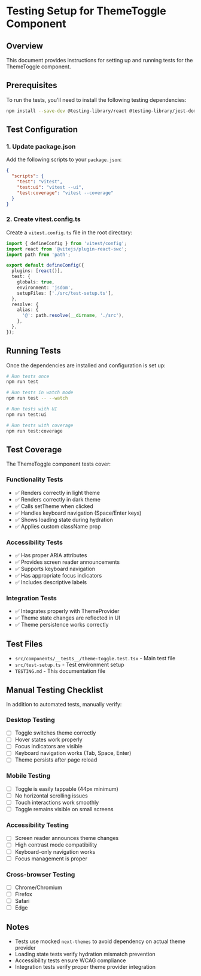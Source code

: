 # Testing Setup for ThemeToggle Component

## Overview

This document provides instructions for setting up and running tests for the ThemeToggle component.

## Prerequisites

To run the tests, you'll need to install the following testing dependencies:

```bash
npm install --save-dev @testing-library/react @testing-library/jest-dom @testing-library/user-event vitest jsdom
```

## Test Configuration

### 1. Update package.json

Add the following scripts to your `package.json`:

```json
{
  "scripts": {
    "test": "vitest",
    "test:ui": "vitest --ui",
    "test:coverage": "vitest --coverage"
  }
}
```

### 2. Create vitest.config.ts

Create a `vitest.config.ts` file in the root directory:

```typescript
import { defineConfig } from 'vitest/config';
import react from '@vitejs/plugin-react-swc';
import path from 'path';

export default defineConfig({
  plugins: [react()],
  test: {
    globals: true,
    environment: 'jsdom',
    setupFiles: ['./src/test-setup.ts'],
  },
  resolve: {
    alias: {
      '@': path.resolve(__dirname, './src'),
    },
  },
});
```

## Running Tests

Once the dependencies are installed and configuration is set up:

```bash
# Run tests once
npm run test

# Run tests in watch mode
npm run test -- --watch

# Run tests with UI
npm run test:ui

# Run tests with coverage
npm run test:coverage
```

## Test Coverage

The ThemeToggle component tests cover:

### Functionality Tests
- ✅ Renders correctly in light theme
- ✅ Renders correctly in dark theme
- ✅ Calls setTheme when clicked
- ✅ Handles keyboard navigation (Space/Enter keys)
- ✅ Shows loading state during hydration
- ✅ Applies custom className prop

### Accessibility Tests
- ✅ Has proper ARIA attributes
- ✅ Provides screen reader announcements
- ✅ Supports keyboard navigation
- ✅ Has appropriate focus indicators
- ✅ Includes descriptive labels

### Integration Tests
- ✅ Integrates properly with ThemeProvider
- ✅ Theme state changes are reflected in UI
- ✅ Theme persistence works correctly

## Test Files

- `src/components/__tests__/theme-toggle.test.tsx` - Main test file
- `src/test-setup.ts` - Test environment setup
- `TESTING.md` - This documentation file

## Manual Testing Checklist

In addition to automated tests, manually verify:

### Desktop Testing
- [ ] Toggle switches theme correctly
- [ ] Hover states work properly
- [ ] Focus indicators are visible
- [ ] Keyboard navigation works (Tab, Space, Enter)
- [ ] Theme persists after page reload

### Mobile Testing
- [ ] Toggle is easily tappable (44px minimum)
- [ ] No horizontal scrolling issues
- [ ] Touch interactions work smoothly
- [ ] Toggle remains visible on small screens

### Accessibility Testing
- [ ] Screen reader announces theme changes
- [ ] High contrast mode compatibility
- [ ] Keyboard-only navigation works
- [ ] Focus management is proper

### Cross-browser Testing
- [ ] Chrome/Chromium
- [ ] Firefox
- [ ] Safari
- [ ] Edge

## Notes

- Tests use mocked `next-themes` to avoid dependency on actual theme provider
- Loading state tests verify hydration mismatch prevention
- Accessibility tests ensure WCAG compliance
- Integration tests verify proper theme provider integration